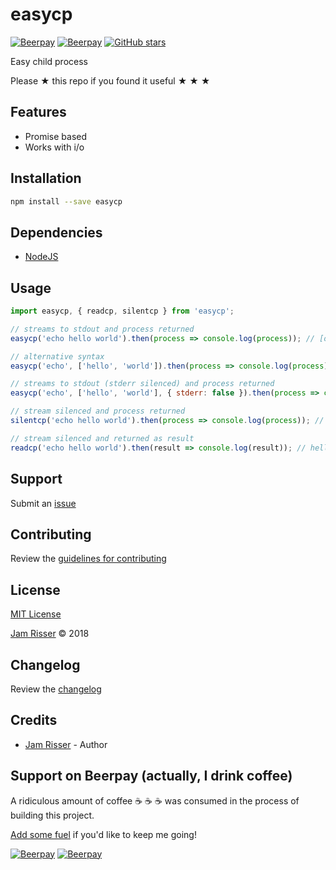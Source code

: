 # easycp

[![Beerpay](https://beerpay.io/jamrizzi/easycp/badge.svg?style=beer-square)](https://beerpay.io/jamrizzi/easycp)
[![Beerpay](https://beerpay.io/jamrizzi/easycp/make-wish.svg?style=flat-square)](https://beerpay.io/jamrizzi/easycp?focus=wish)
[![GitHub stars](https://img.shields.io/github/stars/jamrizzi/easycp.svg?style=social&label=Stars)](https://github.com/jamrizzi/easycp)

Easy child process

Please &#9733; this repo if you found it useful &#9733; &#9733; &#9733;


## Features

* Promise based
* Works with i/o


## Installation

```sh
npm install --save easycp
```


## Dependencies

* [NodeJS](https://nodejs.org)


## Usage

```js
import easycp, { readcp, silentcp } from 'easycp';

// streams to stdout and process returned
easycp('echo hello world').then(process => console.log(process)); // [object Object]

// alternative syntax
easycp('echo', ['hello', 'world']).then(process => console.log(process)); // [object Object]

// streams to stdout (stderr silenced) and process returned
easycp('echo', ['hello', 'world'], { stderr: false }).then(process => console.log(process)); // [object Object]

// stream silenced and process returned
silentcp('echo hello world').then(process => console.log(process)); // [object Object]

// stream silenced and returned as result
readcp('echo hello world').then(result => console.log(result)); // hello world
```


## Support

Submit an [issue](https://github.com/jamrizzi/easycp/issues/new)


## Contributing

Review the [guidelines for contributing](https://github.com/jamrizzi/easycp/blob/master/CONTRIBUTING.md)


## License

[MIT License](https://github.com/jamrizzi/easycp/blob/master/LICENSE)

[Jam Risser](https://jam.jamrizzi.com) &copy; 2018


## Changelog

Review the [changelog](https://github.com/jamrizzi/easycp/blob/master/CHANGELOG.md)


## Credits

* [Jam Risser](https://jam.jamrizzi.com) - Author


## Support on Beerpay (actually, I drink coffee)

A ridiculous amount of coffee :coffee: :coffee: :coffee: was consumed in the process of building this project.

[Add some fuel](https://beerpay.io/jamrizzi/easycp) if you'd like to keep me going!

[![Beerpay](https://beerpay.io/jamrizzi/easycp/badge.svg?style=beer-square)](https://beerpay.io/jamrizzi/easycp)
[![Beerpay](https://beerpay.io/jamrizzi/easycp/make-wish.svg?style=flat-square)](https://beerpay.io/jamrizzi/easycp?focus=wish)
